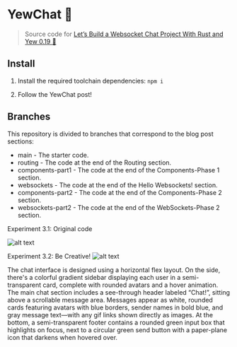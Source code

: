 # YewChat 💬

> Source code for [Let’s Build a Websocket Chat Project With Rust and Yew 0.19 🦀](https://fsjohnny.medium.com/lets-build-a-websockets-project-with-rust-and-yew-0-19-60720367399f)

## Install

1. Install the required toolchain dependencies:
   ```npm i```

2. Follow the YewChat post!

## Branches

This repository is divided to branches that correspond to the blog post sections:

* main - The starter code.
* routing - The code at the end of the Routing section.
* components-part1 - The code at the end of the Components-Phase 1 section.
* websockets - The code at the end of the Hello Websockets! section.
* components-part2 - The code at the end of the Components-Phase 2 section.
* websockets-part2 - The code at the end of the WebSockets-Phase 2 section.


Experiment 3.1: Original code

![alt text](img/image1.png)


Experiment 3.2: Be Creative!
![alt text](img/image.png)

The chat interface is designed using a horizontal flex layout. On the side, there's a colorful gradient sidebar displaying each user in a semi-transparent card, complete with rounded avatars and a hover animation. The main chat section includes a see-through header labeled “Chat!”, sitting above a scrollable message area. Messages appear as white, rounded cards featuring avatars with blue borders, sender names in bold blue, and gray message text—with any gif links shown directly as images. At the bottom, a semi-transparent footer contains a rounded green input box that highlights on focus, next to a circular green send button with a paper-plane icon that darkens when hovered over.